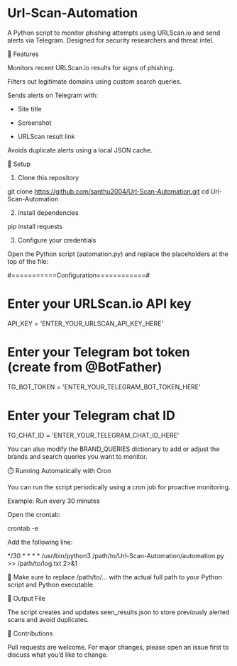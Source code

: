 # Url-Scan-Automation
 A Python script to monitor phishing attempts using URLScan.io and send alerts via Telegram. Designed for security researchers and threat intel.

🚀 Features

Monitors recent URLScan.io results for signs of phishing.

Filters out legitimate domains using custom search queries.

Sends alerts on Telegram with:

- Site title

- Screenshot

- URLScan result link

Avoids duplicate alerts using a local JSON cache.

🔧 Setup

1. Clone this repository

git clone https://github.com/santhu2004/Url-Scan-Automation.git
cd Url-Scan-Automation

2. Install dependencies

pip install requests

3. Configure your credentials

Open the Python script (automation.py) and replace the placeholders at the top of the file:

#===========Configuration============#

#  Enter your URLScan.io API key
API_KEY = 'ENTER_YOUR_URLSCAN_API_KEY_HERE'

#  Enter your Telegram bot token (create from @BotFather)
TG_BOT_TOKEN = 'ENTER_YOUR_TELEGRAM_BOT_TOKEN_HERE'

#  Enter your Telegram chat ID
TG_CHAT_ID = 'ENTER_YOUR_TELEGRAM_CHAT_ID_HERE'

You can also modify the BRAND_QUERIES dictionary to add or adjust the brands and search queries you want to monitor.


⏱️ Running Automatically with Cron

You can run the script periodically using a cron job for proactive monitoring.

Example: Run every 30 minutes

Open the crontab:

crontab -e

Add the following line:

*/30 * * * * /usr/bin/python3 /path/to/Url-Scan-Automation/automation.py >> /path/to/log.txt 2>&1

📝 Make sure to replace /path/to/... with the actual full path to your Python script and Python executable.

📁 Output File

The script creates and updates seen_results.json to store previously alerted scans and avoid duplicates.

🤝 Contributions

Pull requests are welcome. For major changes, please open an issue first to discuss what you’d like to change.
